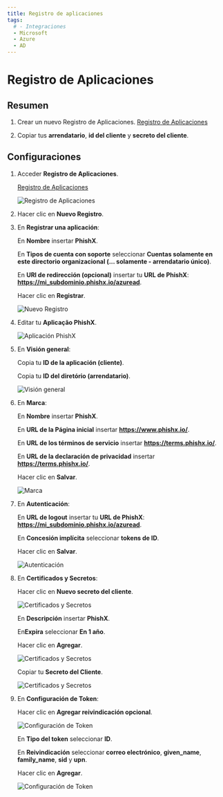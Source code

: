 ```yaml
---
title: Registro de aplicaciones
tags:
  # - Integraciones
  - Microsoft
  - Azure
  - AD
---
```


# Registro de Aplicaciones

## Resumen

1. Crear un nuevo Registro de Aplicaciones. [Registro de Aplicaciones](https://portal.azure.com/#blade/Microsoft_AAD_IAM/ActiveDirectoryMenuBlade/RegisteredApps)

2. Copiar tus **arrendatario**, **id del cliente** y **secreto del cliente**.

## Configuraciones

1. Acceder **Registro de Aplicaciones**.

   [Registro de Aplicaciones](https://portal.azure.com/#blade/Microsoft_AAD_IAM/ActiveDirectoryMenuBlade/RegisteredApps)

   ![Registro de Aplicaciones](https://cdn.phishx.io/phishx-docs/images/azure_ad_03.webp)

2. Hacer clic en **Nuevo Registro**.

3. En **Registrar una aplicación**:

   En **Nombre** insertar **PhishX**.

   En **Tipos de cuenta con soporte** seleccionar **Cuentas solamente en este directorio organizacional (... solamente - arrendatario único)**.

   En **URI de redirección (opcional)** insertar tu **URL de PhishX**: **https://mi_subdominio.phishx.io/azuread**.

   Hacer clic en **Registrar**.

   ![Nuevo Registro](https://cdn.phishx.io/phishx-docs/images/azure_ad_04.webp)

4. Editar tu **Aplicação PhishX**.

   ![Aplicación PhishX](https://cdn.phishx.io/phishx-docs/images/azure_ad_05.webp)

5. En **Visión general**:

   Copia tu **ID de la aplicación (cliente)**.

   Copia tu **ID del diretório (arrendatario)**.

   ![Visión general](https://cdn.phishx.io/phishx-docs/images/azure_ad_06.webp)

6. En **Marca**:

   En **Nombre** insertar **PhishX**.

   En **URL de la Página inicial** insertar **https://www.phishx.io/**.

   En **URL de los términos de servicio** insertar **https://terms.phishx.io/**.

   En **URL de la declaración de privacidad** insertar **https://terms.phishx.io/**.

   Hacer clic en **Salvar**.

   ![Marca](https://cdn.phishx.io/phishx-docs/images/azure_ad_07.webp)

7. En **Autenticación**:

   En **URL de logout** insertar tu **URL de PhishX**: **https://mi_subdominio.phishx.io/azuread**.

   En **Concesión implícita** seleccionar **tokens de ID**.

   Hacer clic en **Salvar**.

   ![Autenticación](https://cdn.phishx.io/phishx-docs/images/azure_ad_08.webp)

8. En **Certificados y Secretos**:

   Hacer clic en **Nuevo secreto del cliente**.

   ![Certificados y Secretos](https://cdn.phishx.io/phishx-docs/images/azure_ad_09.webp)

   En **Descripción** insertar **PhishX**.

   En**Expira** seleccionar **En 1 año**.

   Hacer clic en **Agregar**.

   ![Certificados y Secretos](https://cdn.phishx.io/phishx-docs/images/azure_ad_10.webp)

   Copiar tu **Secreto del Cliente**.

   ![Certificados y Secretos](https://cdn.phishx.io/phishx-docs/images/azure_ad_11.webp)

9. En **Configuración de Token**:

   Hacer clic en **Agregar reivindicación opcional**.

   ![Configuración de Token](https://cdn.phishx.io/phishx-docs/images/azure_ad_12.webp)

   En **Tipo del token** seleccionar **ID**.

   En **Reivindicación** seleccionar **correo electrónico**, **given_name**, **family_name**, **sid** y **upn**.

   Hacer clic en **Agregar**.

   ![Configuración de Token](https://cdn.phishx.io/phishx-docs/images/azure_ad_13.webp)
